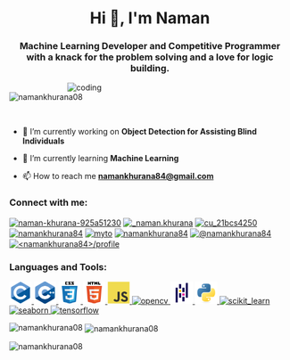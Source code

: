 <h1 align="center">Hi 👋, I'm Naman</h1>
<h3 align="center">Machine Learning Developer and Competitive Programmer with a knack for the problem solving and a love for logic building.</h3>
<img align="right" width="400"  src="https://cdn.dribbble.com/users/1162077/screenshots/3848914/programmer.gif" alt="coding">
<p align="left"> <img src="https://komarev.com/ghpvc/?username=namankhurana08&label=Profile%20views&color=0e75b6&style=flat" alt="namankhurana08" /> </p>

<p align="left"> <a href="https://twitter.com/" target="blank"><img src="https://img.shields.io/twitter/follow/?logo=twitter&style=for-the-badge" alt="" /></a> </p>

- 🔭 I’m currently working on **Object Detection for Assisting Blind Individuals**

- 🌱 I’m currently learning **Machine Learning**

- 📫 How to reach me **namankhurana84@gmail.com**

<h3 align="left">Connect with me:</h3>
<p align="left">
<a href="https://linkedin.com/in/naman-khurana-925a51230" target="blank"><img align="center" src="https://raw.githubusercontent.com/rahuldkjain/github-profile-readme-generator/master/src/images/icons/Social/linked-in-alt.svg" alt="naman-khurana-925a51230" height="30" width="40" /></a>
<a href="https://instagram.com/_naman.khurana" target="blank"><img align="center" src="https://raw.githubusercontent.com/rahuldkjain/github-profile-readme-generator/master/src/images/icons/Social/instagram.svg" alt="_naman.khurana" height="30" width="40" /></a>
<a href="https://www.codechef.com/users/cu_21bcs4250" target="blank"><img align="center" src="https://cdn.jsdelivr.net/npm/simple-icons@3.1.0/icons/codechef.svg" alt="cu_21bcs4250" height="30" width="40" /></a>
<a href="https://www.hackerrank.com/namankhurana84" target="blank"><img align="center" src="https://raw.githubusercontent.com/rahuldkjain/github-profile-readme-generator/master/src/images/icons/Social/hackerrank.svg" alt="namankhurana84" height="30" width="40" /></a>
<a href="https://codeforces.com/profile/myto" target="blank"><img align="center" src="https://raw.githubusercontent.com/rahuldkjain/github-profile-readme-generator/master/src/images/icons/Social/codeforces.svg" alt="myto" height="30" width="40" /></a>
<a href="https://www.leetcode.com/namankhurana84" target="blank"><img align="center" src="https://raw.githubusercontent.com/rahuldkjain/github-profile-readme-generator/master/src/images/icons/Social/leet-code.svg" alt="namankhurana84" height="30" width="40" /></a>
<a href="https://www.hackerearth.com/@namankhurana84" target="blank"><img align="center" src="https://raw.githubusercontent.com/rahuldkjain/github-profile-readme-generator/master/src/images/icons/Social/hackerearth.svg" alt="@namankhurana84" height="30" width="40" /></a>
<a href="https://auth.geeksforgeeks.org/user/<namankhurana84>/profile" target="blank"><img align="center" src="https://raw.githubusercontent.com/rahuldkjain/github-profile-readme-generator/master/src/images/icons/Social/geeks-for-geeks.svg" alt="<namankhurana84>/profile" height="30" width="40" /></a>
</p>

<h3 align="left">Languages and Tools:</h3>
<p align="left"> <a href="https://www.cprogramming.com/" target="_blank" rel="noreferrer"> <img src="https://raw.githubusercontent.com/devicons/devicon/master/icons/c/c-original.svg" alt="c" width="40" height="40"/> </a> <a href="https://www.w3schools.com/cpp/" target="_blank" rel="noreferrer"> <img src="https://raw.githubusercontent.com/devicons/devicon/master/icons/cplusplus/cplusplus-original.svg" alt="cplusplus" width="40" height="40"/> </a> <a href="https://www.w3schools.com/css/" target="_blank" rel="noreferrer"> <img src="https://raw.githubusercontent.com/devicons/devicon/master/icons/css3/css3-original-wordmark.svg" alt="css3" width="40" height="40"/> </a> <a href="https://www.w3.org/html/" target="_blank" rel="noreferrer"> <img src="https://raw.githubusercontent.com/devicons/devicon/master/icons/html5/html5-original-wordmark.svg" alt="html5" width="40" height="40"/> </a> <a href="https://developer.mozilla.org/en-US/docs/Web/JavaScript" target="_blank" rel="noreferrer"> <img src="https://raw.githubusercontent.com/devicons/devicon/master/icons/javascript/javascript-original.svg" alt="javascript" width="40" height="40"/> </a> <a href="https://opencv.org/" target="_blank" rel="noreferrer"> <img src="https://www.vectorlogo.zone/logos/opencv/opencv-icon.svg" alt="opencv" width="40" height="40"/> </a> <a href="https://pandas.pydata.org/" target="_blank" rel="noreferrer"> <img src="https://raw.githubusercontent.com/devicons/devicon/2ae2a900d2f041da66e950e4d48052658d850630/icons/pandas/pandas-original.svg" alt="pandas" width="40" height="40"/> </a> <a href="https://www.python.org" target="_blank" rel="noreferrer"> <img src="https://raw.githubusercontent.com/devicons/devicon/master/icons/python/python-original.svg" alt="python" width="40" height="40"/> </a> <a href="https://scikit-learn.org/" target="_blank" rel="noreferrer"> <img src="https://upload.wikimedia.org/wikipedia/commons/0/05/Scikit_learn_logo_small.svg" alt="scikit_learn" width="40" height="40"/> </a> <a href="https://seaborn.pydata.org/" target="_blank" rel="noreferrer"> <img src="https://seaborn.pydata.org/_images/logo-mark-lightbg.svg" alt="seaborn" width="40" height="40"/> </a> <a href="https://www.tensorflow.org" target="_blank" rel="noreferrer"> <img src="https://www.vectorlogo.zone/logos/tensorflow/tensorflow-icon.svg" alt="tensorflow" width="40" height="40"/> </a> </p>

<p><img align="left" src="https://github-readme-stats.vercel.app/api/top-langs?username=namankhurana08&show_icons=true&locale=en&layout=compact" alt="namankhurana08" /></p>

<p>&nbsp;<img align="center" src="https://github-readme-stats.vercel.app/api?username=namankhurana08&show_icons=true&locale=en" alt="namankhurana08" /></p>

<p><img align="center" src="https://github-readme-streak-stats.herokuapp.com/?user=namankhurana08&" alt="namankhurana08" /></p>

